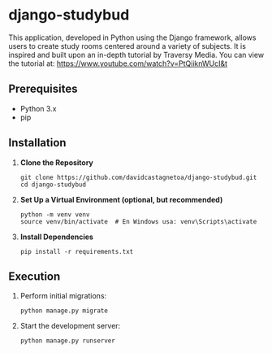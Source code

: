 # django-studybud

This application, developed in Python using the Django framework, allows users to create study rooms centered around a variety of subjects. It is inspired and built upon an in-depth tutorial by Traversy Media. You can view the tutorial at: https://www.youtube.com/watch?v=PtQiiknWUcI&t

## Prerequisites

- Python 3.x
- pip

## Installation

1. **Clone the Repository**

   ```
   git clone https://github.com/davidcastagnetoa/django-studybud.git
   cd django-studybud
   ```

2. **Set Up a Virtual Environment (optional, but recommended)**

   ```
   python -m venv venv
   source venv/bin/activate  # En Windows usa: venv\Scripts\activate
   ```

3. **Install Dependencies**

   ```
   pip install -r requirements.txt
   ```

## Execution

1. Perform initial migrations:

   ```
   python manage.py migrate
   ```

2. Start the development server:

   ```
   python manage.py runserver
   ```
